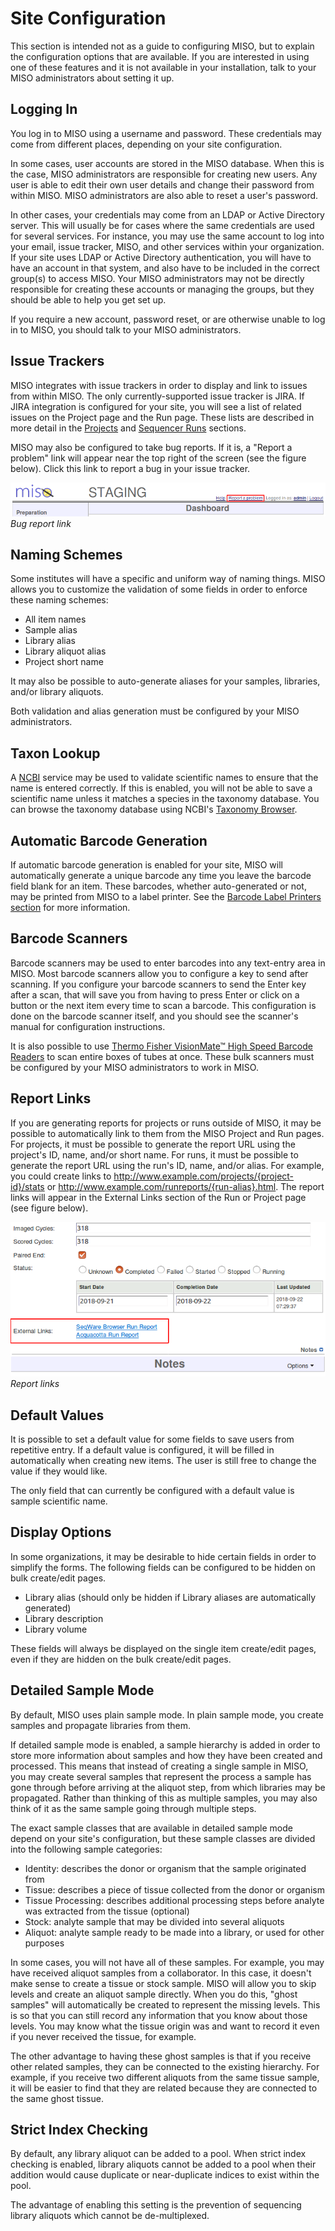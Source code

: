 # Site Configuration

This section is intended not as a guide to configuring MISO, but to explain the configuration options that are
available. If you are interested in using one of these features and it is not available in your installation, talk to
your MISO administrators about setting it up.


## Logging In

You log in to MISO using a username and password. These credentials may come from different places, depending on your
site configuration.

In some cases, user accounts are stored in the MISO database. When this is the case, MISO administrators are
responsible for creating new users. Any user is able to edit their own user details and change their password from
within MISO. MISO administrators are also able to reset a user's password.

In other cases, your credentials may come from an LDAP or Active Directory server. This will usually be for cases where
the same credentials are used for several services. For instance, you may use the same account to log into your email,
issue tracker, MISO, and other services within your organization. If your site uses LDAP or Active Directory
authentication, you will have to have an account in that system, and also have to be included in the correct group(s)
to access MISO. Your MISO administrators may not be directly responsible for creating these accounts or managing the
groups, but they should be able to help you get set up.

If you require a new account, password reset, or are otherwise unable to log in to MISO, you should talk to your MISO
administrators.


## Issue Trackers

MISO integrates with issue trackers in order to display and link to issues from within MISO. The only
currently-supported issue tracker is JIRA. If JIRA integration is configured for your site, you will see a list of
related issues on the Project page and the Run page. These lists are described in more detail in the
[Projects](../projects/) and [Sequencer Runs](../sequencer_runs/) sections.


MISO may also be configured to take bug reports. If it is, a "Report a problem" link will appear near the top right of
the screen (see the figure below). Click this link to report a bug in your issue tracker.

![Bug report link](../images/site-config-bug-report.png)
*Bug report link*

## Naming Schemes

Some institutes will have a specific and uniform way of naming things. MISO allows you to customize the validation of
some fields in order to enforce these naming schemes:

* All item names
* Sample alias
* Library alias
* Library aliquot alias
* Project short name

It may also be possible to auto-generate aliases for your samples, libraries, and/or library aliquots.

Both validation and alias generation must be configured by your MISO administrators.


## Taxon Lookup

A [NCBI](https://www.ncbi.nlm.nih.gov/) service may be used to validate scientific names to ensure that the name is
entered correctly. If this is enabled, you will not be able to save a scientific name unless it matches a species in
the taxonomy database. You can browse the taxonomy database using NCBI's
[Taxonomy Browser](https://www.ncbi.nlm.nih.gov/Taxonomy/Browser/wwwtax.cgi).


## Automatic Barcode Generation

If automatic barcode generation is enabled for your site, MISO will automatically generate a unique barcode any time
you leave the barcode field blank for an item. These barcodes, whether auto-generated or not, may be printed from MISO
to a label printer. See the [Barcode Label Printers section](../barcode_label_printers/) for more information.


## Barcode Scanners

Barcode scanners may be used to enter barcodes into any text-entry area in MISO. Most barcode scanners allow you to
configure a key to send after scanning. If you configure your barcode scanners to send the Enter key after a scan, that
will save you from having to press Enter or click on a button or the next item every time to scan a barcode. This
configuration is done on the barcode scanner itself, and you should see the scanner's manual for configuration
instructions.

It is also possible to use
[Thermo Fisher VisionMate™ High Speed Barcode Readers](https://www.thermofisher.com/order/catalog/product/312800) to
scan entire boxes of tubes at once. These bulk scanners must be configured by your MISO administrators to work in MISO.


## Report Links

If you are generating reports for projects or runs outside of MISO, it may be possible to automatically link to them
from the MISO Project and Run pages. For projects, it must be possible to generate the report URL using the project's
ID, name, and/or short name. For runs, it must be possible to generate the report URL using the run's ID, name, and/or
alias. For example, you could create links to http://www.example.com/projects/{project-id}/stats or
http://www.example.com/runreports/{run-alias}.html. The report links will appear in the External Links section of the
Run or Project page (see figure below).

![Report links](../images/site-config-external-links.png)
*Report links*

## Default Values

It is possible to set a default value for some fields to save users from repetitive entry. If a default value is
configured, it will be filled in automatically when creating new items. The user is still free to change the value if
they would like.

The only field that can currently be configured with a default value is sample scientific name.


## Display Options

In some organizations, it may be desirable to hide certain fields in order to simplify the forms. The following fields
can be configured to be hidden on bulk create/edit pages.

* Library alias (should only be hidden if Library aliases are automatically generated)
* Library description
* Library volume

These fields will always be displayed on the single item create/edit pages, even if they are hidden on the bulk
create/edit pages.


## Detailed Sample Mode

By default, MISO uses plain sample mode. In plain sample mode, you create samples and propagate libraries from them.

If detailed sample mode is enabled, a sample hierarchy is added in order to store more information about samples and
how they have been created and processed. This means that instead of creating a single sample in MISO, you may create
several samples that represent the process a sample has gone through before arriving at the aliquot step, from which
libraries may be propagated. Rather than thinking of this as multiple samples, you may also think of it as the same
sample going through multiple steps.

The exact sample classes that are available in detailed sample mode depend on your site's configuration, but these
sample classes are divided into the following sample categories:

* Identity: describes the donor or organism that the sample originated from
* Tissue: describes a piece of tissue collected from the donor or organism
* Tissue Processing: describes additional processing steps before analyte was extracted from the tissue (optional)
* Stock: analyte sample that may be divided into several aliquots
* Aliquot: analyte sample ready to be made into a library, or used for other purposes

In some cases, you will not have all of these samples. For example, you may have received aliquot samples from a
collaborator. In this case, it doesn't make sense to create a tissue or stock sample. MISO will allow you to skip
levels and create an aliquot sample directly. When you do this, "ghost samples" will automatically be created to
represent the missing levels. This is so that you can still record any information that you know about those levels.
You may know what the tissue origin was and want to record it even if you never received the tissue, for example.

The other advantage to having these ghost samples is that if you receive other related samples, they can be connected
to the existing hierarchy. For example, if you receive two different aliquots from the same tissue sample, it will be
easier to find that they are related because they are connected to the same ghost tissue.

## Strict Index Checking

By default, any library aliquot can be added to a pool. When strict index checking is enabled, library aliquots
cannot be added to a pool when their addition would cause duplicate or near-duplicate indices to exist within the
pool.

The advantage of enabling this setting is the prevention of sequencing library aliquots which cannot be de-multiplexed.
